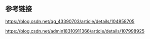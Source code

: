 ## 参考链接	

https://blog.csdn.net/qq_43390703/article/details/104858705

https://blog.csdn.net/admin18310911366/article/details/107998925